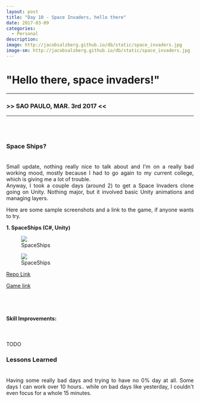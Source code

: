 ```yaml
---
layout: post
title: "Day 10 - Space Invaders, hello there"
date: 2017-03-09
categories:
  - Personal
description:
image: http://jacobsalzberg.github.io/db/static/space_invaders.jpg
image-sm: http://jacobsalzberg.github.io/db/static/space_invaders.jpg
---
```



# "Hello there, space invaders!"<br>
---
###  >> SAO PAULO, MAR. 3rd 2017 <<
---
<br><br>

### Space Ships?<br><br>
<div align="justify">
Small update, nothing really nice to talk about and I'm on a really bad working mood, mostly because I had to go again to my current college, which is giving me a lot of trouble. <br>
Anyway, I took a couple days (around 2) to get a Space Invaders clone going on Unity. Nothing major, but it involved basic Unity animations and managing layers.

Here are some sample screenshots and a link to the game, if anyone wants to try.
 </div>

 **1. SpaceShips (C#, Unity)**


 <figure>
   <img src="https://jacobsalzberg.github.io/db/static/spaceships_01.png" />
   <figcaption> SpaceShips </figcaption>
 </figure>
 <figure>
   <img src="https://jacobsalzberg.github.io/db/static/spaceships_02.png" />
   <figcaption> SpaceShips </figcaption>
 </figure>

 [Repo Link](https://github.com/jacobsalzberg/SpaceShips)

 [Game link](https://jacobsalzberg.github.io/SpaceShips/)<br><br>
<br><br>


#### Skill Improvements:<br><br>
<div align="justify">
 <br>TODO<br>
</div>

### Lessons Learned<br><br>
<div align="justify">
Having some really bad days and trying to have no 0% day at all. Some days I can work over 10 hours.. while on bad days like yesterday, I couldn't even focus for a whole 15 minutes.
</div>
<br><br>
